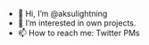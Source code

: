 - 👋 Hi, I’m @aksulightning
- 👀 I’m interested in own projects.
- 📫 How to reach me: Twitter PMs

<!---
aksulightning/aksulightning is a ✨ special ✨ repository because its `README.md` (this file) appears on your GitHub profile.
You can click the Preview link to take a look at your changes.
--->
